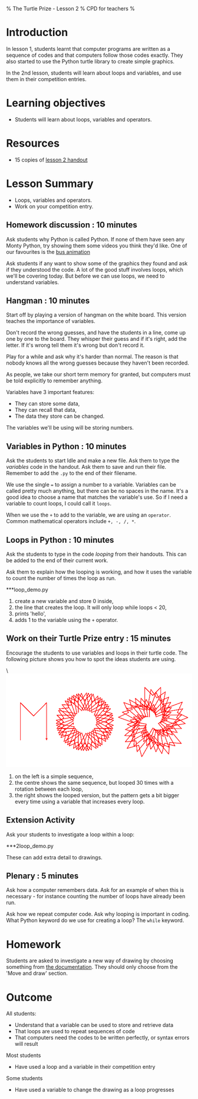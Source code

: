 % The Turtle Prize - Lesson 2
% CPD for teachers
%

# Introduction

In lesson 1, students learnt that computer programs are written as a sequence of codes and that computers follow those codes exactly. They also started to use the Python turtle library to create simple graphics.

In the 2nd lesson, students will learn about loops and variables, and use them in their competition entries.

# Learning objectives

* Students will learn about loops, variables and operators.

# Resources

* 15 copies of [lesson 2 handout](lesson-2-handout.html)

# Lesson Summary

* Loops, variables and operators.
* Work on your competition entry.

## Homework discussion : 10 minutes

Ask students why Python is called Python. If none of them have seen any Monty Python, try showing them some videos you think they'd like. One of our favourites is the [bus animation](http://www.youtube.com/watch?v=xIIcNapznhE)

Ask students if any want to show some of the graphics they found and ask if they understood the code. A lot of the good stuff involves loops, which we'll be covering today. But before we can use loops, we need to understand variables.

## Hangman : 10 minutes

Start off by playing a version of hangman on the white board. This version teaches the importance of variables.

Don't record the wrong guesses, and have the students in a line, come up one by one to the board. They whisper their guess and if it's right, add the letter. If it's wrong tell them it's wrong but don't record it.

Play for a while and ask why it's harder than normal. The reason is that nobody knows all the wrong guesses because they haven't been recorded. 

As people, we take our short term memory for granted, but computers must be told explicitly to remember anything.

Variables have 3 important features:

* They can store some data,
* They can recall that data,
* The data they store can be changed.

The variables we'll be using will be storing numbers.

## Variables in Python : 10 minutes

Ask the students to start Idle and make a new file. Ask them to type the *variables* code in the handout. Ask them to save and run their file. Remember to add the `.py` to the end of their filename.

We use the single `=` to assign a number to a variable. Variables can be called pretty much anything, but there can be no spaces in the name. It's a good idea to choose a name that matches the variable's use. So if I need a variable to count loops, I could call it `loops`.

When we use the `+` to add to the variable, we are using an `operator`. Common mathematical operators include `+, -, /, *`.

## Loops in Python : 10 minutes

Ask the students to type in the code *looping* from their handouts. This can be added to the end of their current work.

Ask them to explain how the looping is working, and how it uses the variable to count the number of times the loop as run.

***loop_demo.py

1. create a new variable and store 0 inside,
2. the line that creates the loop. It will only loop while loops < 20,
3. prints 'hello',
4. adds 1 to the variable using the `+` operator.

## Work on their Turtle Prize entry : 15 minutes

Encourage the students to use variables and loops in their turtle code.
The following picture shows you how to spot the ideas students are using.

\ ![looping and variables](turtlesequence.png)

1. on the left is a simple sequence,
2. the centre shows the same sequence, but looped 30 times with a rotation between each loop,
3. the right shows the looped version, but the pattern gets a bit bigger every time using a variable that increases every loop.

## Extension Activity

Ask your students to investigate a loop within a loop:

***2loop_demo.py

These can add extra detail to drawings.

## Plenary : 5 minutes

Ask how a computer remembers data. Ask for an example of when this is necessary - for instance counting the number of loops have already been run.

Ask how we repeat computer code. Ask why looping is important in coding. What Python keyword do we use for creating a loop? The `while` keyword.

# Homework

Students are asked to investigate a new way of drawing by choosing something from [the documentation](http://docs.python.org/2/library/turtle.html#turtle-methods). They should only choose from the 'Move and draw' section.

# Outcome

All students:

* Understand that a variable can be used to store and retrieve data
* That loops are used to repeat sequences of code
* That computers need the codes to be written perfectly, or syntax errors will result

Most students

* Have used a loop and a variable in their competition entry

Some students

* Have used a variable to change the drawing as a loop progresses
